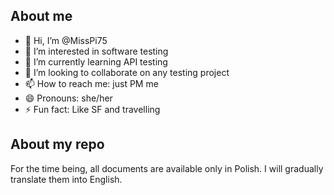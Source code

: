 ## About me

- 👋 Hi, I’m @MissPi75
- 👀 I’m interested in software testing
- 🌱 I’m currently learning API testing
- 💞️ I’m looking to collaborate on any testing project
- 📫 How to reach me: just PM me
- 😄 Pronouns: she/her
- ⚡ Fun fact: Like SF and travelling

## About my repo

For the time being, all documents are available only in Polish. I will gradually translate them into English. 

<!---
MissPi75/MissPi75 is a ✨ special ✨ repository because its `README.md` (this file) appears on your GitHub profile.
You can click the Preview link to take a look at your changes.
--->
